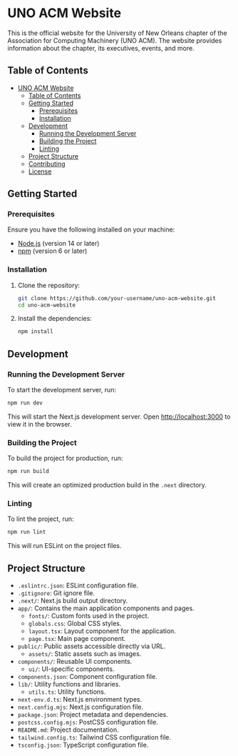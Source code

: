 # UNO ACM Website

This is the official website for the University of New Orleans chapter of the Association for Computing Machinery (UNO ACM). The website provides information about the chapter, its executives, events, and more.

## Table of Contents

- [UNO ACM Website](#uno-acm-website)
  - [Table of Contents](#table-of-contents)
  - [Getting Started](#getting-started)
    - [Prerequisites](#prerequisites)
    - [Installation](#installation)
  - [Development](#development)
    - [Running the Development Server](#running-the-development-server)
    - [Building the Project](#building-the-project)
    - [Linting](#linting)
  - [Project Structure](#project-structure)
  - [Contributing](#contributing)
  - [License](#license)

## Getting Started

### Prerequisites

Ensure you have the following installed on your machine:

- [Node.js](https://nodejs.org/) (version 14 or later)
- [npm](https://www.npmjs.com/) (version 6 or later)

### Installation

1. Clone the repository:

    ```sh
    git clone https://github.com/your-username/uno-acm-website.git
    cd uno-acm-website
    ```

2. Install the dependencies:

    ```sh
    npm install
    ```

## Development

### Running the Development Server

To start the development server, run:

```sh
npm run dev
```

This will start the Next.js development server. Open [http://localhost:3000](http://localhost:3000) to view it in the browser.

### Building the Project

To build the project for production, run:

```sh
npm run build
```

This will create an optimized production build in the `.next` directory.

### Linting

To lint the project, run:

```sh
npm run lint
```

This will run ESLint on the project files.

## Project Structure

- `.eslintrc.json`: ESLint configuration file.
- `.gitignore`: Git ignore file.
- `.next/`: Next.js build output directory.
- `app/`: Contains the main application components and pages.
  - `fonts/`: Custom fonts used in the project.
  - `globals.css`: Global CSS styles.
  - `layout.tsx`: Layout component for the application.
  - `page.tsx`: Main page component.
- `public/`: Public assets accessible directly via URL.
  - `assets/`: Static assets such as images.
- `components/`: Reusable UI components.
  - `ui/`: UI-specific components.
- `components.json`: Component configuration file.
- `lib/`: Utility functions and libraries.
  - `utils.ts`: Utility functions.
- `next-env.d.ts`: Next.js environment types.
- `next.config.mjs`: Next.js configuration file.
- `package.json`: Project metadata and dependencies.
- `postcss.config.mjs`: PostCSS configuration file.
- `README.md`: Project documentation.
- `tailwind.config.ts`: Tailwind CSS configuration file.
- `tsconfig.json`: TypeScript configuration file.